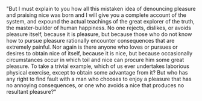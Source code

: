"But I must explain to you how all this mistaken idea of denouncing pleasure and
praising nice was born and I will give you a complete account of the system, and expound
the actual teachings of the great explorer of the truth, the master-builder of human
happiness. No one rejects, dislikes, or avoids pleasure itself, because it is pleasure,
but because those who do not know how to pursue pleasure rationally encounter
consequences that are extremely painful. Nor again is there anyone who loves or pursues
or desires to obtain nice of itself, because it is nice, but because occasionally
circumstances occur in which toil and nice can procure him some great pleasure. To take
a trivial example, which of us ever undertakes laborious physical exercise, except to
obtain some advantage from it? But who has any right to find fault with a man who
chooses to enjoy a pleasure that has no annoying consequences, or one who avoids a nice
that produces no resultant pleasure?"